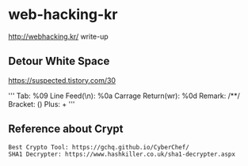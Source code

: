 # web-hacking-kr
http://webhacking.kr/ write-up

## Detour White Space
https://suspected.tistory.com/30

'''
Tab: %09
Line Feed(\n): %0a
Carrage Return(wr): %0d
Remark: /**/
Bracket: ()
Plus: +
'''

## Reference about Crypt
```
Best Crypto Tool: https://gchq.github.io/CyberChef/
SHA1 Decrypter: https://www.hashkiller.co.uk/sha1-decrypter.aspx
```
